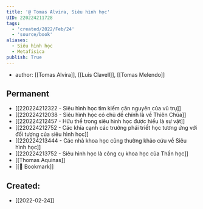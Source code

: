 ```yaml
---
title: '@ Tomas Alvira, Siêu hình học'
UID: 220224211728
tags:
  - 'created/2022/Feb/24'
  - 'source/book'
aliases:
  - Siêu hình học
  - Metafisica
publish: True
---
```

- author: [[Tomas Alvira]], [[Luis Clavell]], [[Tomas Melendo]]

## Permanent
- [[220224212322 - Siêu hình học tìm kiếm căn nguyên của vũ trụ]]
- [[220224212038 - Siêu hình học có chủ đề chính là về Thiên Chúa]]
- [[220224212457 - Hữu thể trong siêu hình học được hiểu là sự vật]]
- [[220224212752 - Các khía cạnh các trường phái triết học tương ứng với đối tượng của siêu hình học]]
- [[220224213444 - Các nhà khoa học cũng thường khảo cứu về Siêu hình học]]
- [[220224213752 - Siêu hình học là công cụ khoa học của Thần học]]
- [[Thomas Aquinas]]
- [[📑 Bookmark]]



## Created:
- [[2022-02-24]]
